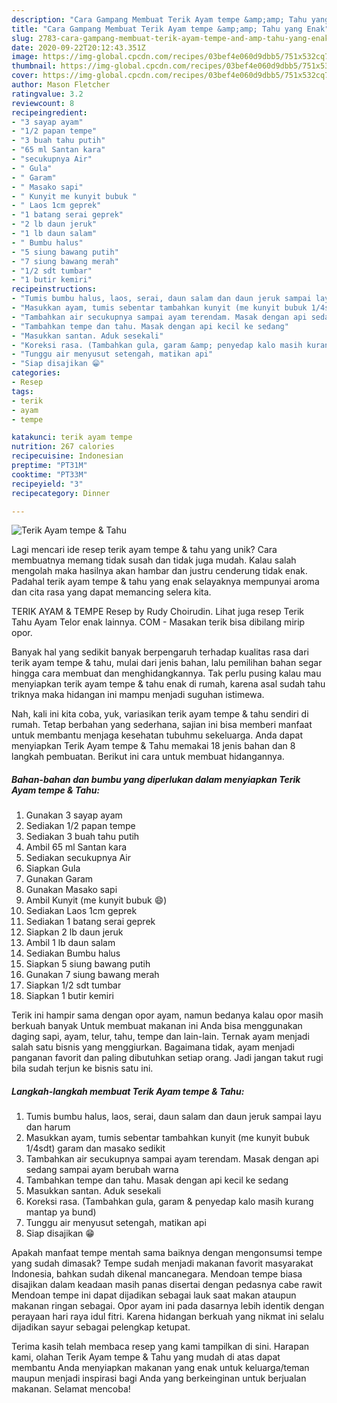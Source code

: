 ```yaml
---
description: "Cara Gampang Membuat Terik Ayam tempe &amp;amp; Tahu yang Enak"
title: "Cara Gampang Membuat Terik Ayam tempe &amp;amp; Tahu yang Enak"
slug: 2783-cara-gampang-membuat-terik-ayam-tempe-and-amp-tahu-yang-enak
date: 2020-09-22T20:12:43.351Z
image: https://img-global.cpcdn.com/recipes/03bef4e060d9dbb5/751x532cq70/terik-ayam-tempe-tahu-foto-resep-utama.jpg
thumbnail: https://img-global.cpcdn.com/recipes/03bef4e060d9dbb5/751x532cq70/terik-ayam-tempe-tahu-foto-resep-utama.jpg
cover: https://img-global.cpcdn.com/recipes/03bef4e060d9dbb5/751x532cq70/terik-ayam-tempe-tahu-foto-resep-utama.jpg
author: Mason Fletcher
ratingvalue: 3.2
reviewcount: 8
recipeingredient:
- "3 sayap ayam"
- "1/2 papan tempe"
- "3 buah tahu putih"
- "65 ml Santan kara"
- "secukupnya Air"
- " Gula"
- " Garam"
- " Masako sapi"
- " Kunyit me kunyit bubuk "
- " Laos 1cm geprek"
- "1 batang serai geprek"
- "2 lb daun jeruk"
- "1 lb daun salam"
- " Bumbu halus"
- "5 siung bawang putih"
- "7 siung bawang merah"
- "1/2 sdt tumbar"
- "1 butir kemiri"
recipeinstructions:
- "Tumis bumbu halus, laos, serai, daun salam dan daun jeruk sampai layu dan harum"
- "Masukkan ayam, tumis sebentar tambahkan kunyit (me kunyit bubuk 1/4sdt) garam dan masako sedikit"
- "Tambahkan air secukupnya sampai ayam terendam. Masak dengan api sedang sampai ayam berubah warna"
- "Tambahkan tempe dan tahu. Masak dengan api kecil ke sedang"
- "Masukkan santan. Aduk sesekali"
- "Koreksi rasa. (Tambahkan gula, garam &amp; penyedap kalo masih kurang mantap ya bund)"
- "Tunggu air menyusut setengah, matikan api"
- "Siap disajikan 😁"
categories:
- Resep
tags:
- terik
- ayam
- tempe

katakunci: terik ayam tempe 
nutrition: 267 calories
recipecuisine: Indonesian
preptime: "PT31M"
cooktime: "PT33M"
recipeyield: "3"
recipecategory: Dinner

---
```



![Terik Ayam tempe &amp; Tahu](https://img-global.cpcdn.com/recipes/03bef4e060d9dbb5/751x532cq70/terik-ayam-tempe-tahu-foto-resep-utama.jpg)

Lagi mencari ide resep terik ayam tempe &amp; tahu yang unik? Cara membuatnya memang tidak susah dan tidak juga mudah. Kalau salah mengolah maka hasilnya akan hambar dan justru cenderung tidak enak. Padahal terik ayam tempe &amp; tahu yang enak selayaknya mempunyai aroma dan cita rasa yang dapat memancing selera kita.

TERIK AYAM &amp; TEMPE Resep by Rudy Choirudin. Lihat juga resep Terik Tahu Ayam Telor enak lainnya. COM - Masakan terik bisa dibilang mirip opor.

Banyak hal yang sedikit banyak berpengaruh terhadap kualitas rasa dari terik ayam tempe &amp; tahu, mulai dari jenis bahan, lalu pemilihan bahan segar hingga cara membuat dan menghidangkannya. Tak perlu pusing kalau mau menyiapkan terik ayam tempe &amp; tahu enak di rumah, karena asal sudah tahu triknya maka hidangan ini mampu menjadi suguhan istimewa.


Nah, kali ini kita coba, yuk, variasikan terik ayam tempe &amp; tahu sendiri di rumah. Tetap berbahan yang sederhana, sajian ini bisa memberi manfaat untuk membantu menjaga kesehatan tubuhmu sekeluarga. Anda dapat menyiapkan Terik Ayam tempe &amp; Tahu memakai 18 jenis bahan dan 8 langkah pembuatan. Berikut ini cara untuk membuat hidangannya.

<!--inarticleads1-->

##### Bahan-bahan dan bumbu yang diperlukan dalam menyiapkan Terik Ayam tempe &amp; Tahu:

1. Gunakan 3 sayap ayam
1. Sediakan 1/2 papan tempe
1. Sediakan 3 buah tahu putih
1. Ambil 65 ml Santan kara
1. Sediakan secukupnya Air
1. Siapkan  Gula
1. Gunakan  Garam
1. Gunakan  Masako sapi
1. Ambil  Kunyit (me kunyit bubuk 😄)
1. Sediakan  Laos 1cm geprek
1. Sediakan 1 batang serai geprek
1. Siapkan 2 lb daun jeruk
1. Ambil 1 lb daun salam
1. Sediakan  Bumbu halus
1. Siapkan 5 siung bawang putih
1. Gunakan 7 siung bawang merah
1. Siapkan 1/2 sdt tumbar
1. Siapkan 1 butir kemiri


Terik ini hampir sama dengan opor ayam, namun bedanya kalau opor masih berkuah banyak Untuk membuat makanan ini Anda bisa menggunakan daging sapi, ayam, telur, tahu, tempe dan lain-lain. Ternak ayam menjadi salah satu bisnis yang menggiurkan. Bagaimana tidak, ayam menjadi panganan favorit dan paling dibutuhkan setiap orang. Jadi jangan takut rugi bila sudah terjun ke bisnis satu ini. 

<!--inarticleads2-->

##### Langkah-langkah membuat Terik Ayam tempe &amp; Tahu:

1. Tumis bumbu halus, laos, serai, daun salam dan daun jeruk sampai layu dan harum
1. Masukkan ayam, tumis sebentar tambahkan kunyit (me kunyit bubuk 1/4sdt) garam dan masako sedikit
1. Tambahkan air secukupnya sampai ayam terendam. Masak dengan api sedang sampai ayam berubah warna
1. Tambahkan tempe dan tahu. Masak dengan api kecil ke sedang
1. Masukkan santan. Aduk sesekali
1. Koreksi rasa. (Tambahkan gula, garam &amp; penyedap kalo masih kurang mantap ya bund)
1. Tunggu air menyusut setengah, matikan api
1. Siap disajikan 😁


Apakah manfaat tempe mentah sama baiknya dengan mengonsumsi tempe yang sudah dimasak? Tempe sudah menjadi makanan favorit masyarakat Indonesia, bahkan sudah dikenal mancanegara. Mendoan tempe biasa disajikan dalam keadaan masih panas disertai dengan pedasnya cabe rawit Mendoan tempe ini dapat dijadikan sebagai lauk saat makan ataupun makanan ringan sebagai. Opor ayam ini pada dasarnya lebih identik dengan perayaan hari raya idul fitri. Karena hidangan berkuah yang nikmat ini selalu dijadikan sayur sebagai pelengkap ketupat. 

Terima kasih telah membaca resep yang kami tampilkan di sini. Harapan kami, olahan Terik Ayam tempe &amp; Tahu yang mudah di atas dapat membantu Anda menyiapkan makanan yang enak untuk keluarga/teman maupun menjadi inspirasi bagi Anda yang berkeinginan untuk berjualan makanan. Selamat mencoba!
